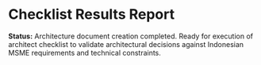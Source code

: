 # Checklist Results Report

**Status:** Architecture document creation completed. Ready for execution of architect checklist to validate architectural decisions against Indonesian MSME requirements and technical constraints.
